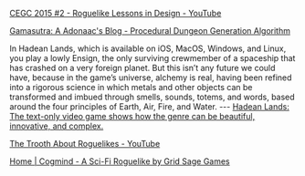 [CEGC 2015 #2 - Roguelike Lessons in Design - YouTube](https://www.youtube.com/watch?v=5Bl1mTE5jFM)

[Gamasutra: A Adonaac's Blog - Procedural Dungeon Generation Algorithm](http://www.gamasutra.com/blogs/AAdonaac/20150903/252889/Procedural_Dungeon_Generation_Algorithm.php)

In Hadean Lands, which is available on iOS, MacOS, Windows, and Linux, you play a lowly Ensign, the only surviving crewmember of a spaceship that has crashed on a very foreign planet. But this isn’t any future we could have, because in the game’s universe, alchemy is real, having been refined into a rigorous science in which metals and other objects can be transformed and imbued through smells, sounds, totems, and words, based around the four principles of Earth, Air, Fire, and Water.  --- [Hadean Lands: The text-only video game shows how the genre can be beautiful, innovative, and complex.](http://www.slate.com/articles/technology/bitwise/2015/01/hadean_lands_the_text_only_video_game_shows_how_the_genre_can_be_beautiful.single.html)

[The Trooth About Roguelikes - YouTube](https://www.youtube.com/watch?v=4Fpj8SgwtTA)

[Home | Cogmind - A Sci-Fi Roguelike by Grid Sage Games](http://www.gridsagegames.com/cogmind/)

